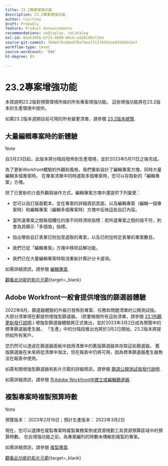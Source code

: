 ```yaml
---
title: 23.2專案增強功能
description: 23.2專案增強功能
author: Courtney
draft: Probably
feature: Product Announcements
recommendations: noDisplay, noCatalog
exl-id: 02eb390b-b733-4080-86cb-ed28c99cf2b4
source-git-commit: 76deb76c66e8f8a7dea721378591ae035b8d42e7
workflow-type: tm+mt
source-wordcount: '504'
ht-degree: 0%

---
```


# 23.2專案增強功能

本頁說明23.2版對預覽環境所做的所有專案增強功能。 這些增強功能將在23.2版本的生產環境中提供。

如需23.2版本週期目前可用的所有變更清單，請參閱 [23.2版本總覽](/help/quicksilver/product-announcements/product-releases/23.2-release-activity/23-2-release-overview.md).

## 大量編輯專案時的新體驗

>[!NOTE]
>
>自3月23日起，此版本將分階段發佈到生產環境，並於2023年5月11日之後完成。

為了更新Workfront體驗的外觀和風格，我們重新設計了編輯專案方塊，同時大量編輯多個專案時。 在專案清單中同時選取多個專案時，您可以存取新的「編輯專案」方塊。

除了已更新的介面外觀與操作方式，編輯專案方塊中還提供下列變更：

* 您可以自訂版面範本，並在專案的詳細資訊頁面，以及編輯專案（編輯一個專案時）和編輯專案（編輯多個專案時）方塊中反映這些自訂內容。

* 當所選專案之間每個欄位的值不同時清除指標：若所選專案之間的值不符，則會為其顯示「多個值」指標。

* 指出哪些自訂表單已附加至選取的專案，以及已附加特定表單的專案數目。

* 我們已從「編輯專案」方塊中移除註解功能。

* 我們已在大量編輯專案時取消重新計算計分卡選項。

如需詳細資訊，請參閱 [編輯專案](/help/quicksilver/manage-work/projects/manage-projects/edit-projects.md).

[觀看此功能的影片示範](https://video.tv.adobe.com/v/3416587/){target=_blank}

## Adobe Workfront一般會提供增強的篩選器體驗

2022年8月，篩選器體驗的升級已發佈到專案、任務和問題清單的公開測試版。 大部分清單現在都提供增強型篩選器。 (若要檢閱所有這些清單，請參閱 [23.1外觀更新發行說明](/help/quicksilver/product-announcements/product-releases/23.1-release-activity/23-1-look-and-feel-updates.md).) 增強型篩選器體驗將正式推出，並於2023年3月2日成為預覽中的標準篩選器產生器。 「生產」中的分階段推出也將於3月2日開始，23.2版本將提供給所有客戶。

您仍然可以透過在篩選器面板中啟用清單中的舊版篩選器來存取這些篩選器。 舊版篩選器在未來將從清單中淘汰，但在報表中仍將可用，因為標準篩選器產生器無法在報表中使用。

如需有關增強型篩選器和影片示範的詳細資訊，請參閱 [篩選公開測試版發行說明](/help/quicksilver/product-announcements/product-releases/22.4-release-activity/22-4-project-enhancements.md).

如需詳細資訊，請參閱 [在Adobe Workfront中建立或編輯篩選器](/help/quicksilver/reports-and-dashboards/reports/reporting-elements/create-filters.md).

## 複製專案時複製預算時數

>[!NOTE]
>
>預覽版本： 2023年2月16日；預計生產版本： 2023年3月2日

現在，您可以選擇在複製專案時複製業務案例或資源規劃工具資源預算區域中的預算時數。 在此增強功能之前，為專案編列的時數未傳輸到複製的專案。

如需詳細資訊，請參閱 [複製專案](/help/quicksilver/manage-work/projects/manage-projects/copy-project.md).

[觀看此功能的影片示範](https://video.tv.adobe.com/v/3415713/){target=_blank}
